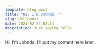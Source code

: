 ```yaml
---
template: blog-post
title: "Hi. I’m Johnda. "
slug: Hellopost
date: 2021-02-24 02:14
description: Just saying hello
---
```

Hi. I’m Johnda. I’ll put my content here later.